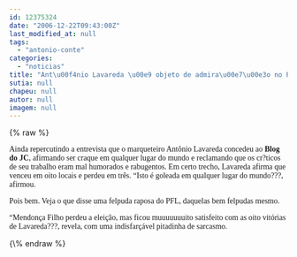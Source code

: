 ```yaml
---
id: 12375324
date: "2006-12-22T09:43:00Z"
last_modified_at: null
tags:
  - "antonio-conte"
categories:
  - "noticias"
title: "Ant\u00f4nio Lavareda \u00e9 objeto de admira\u00e7\u00e3o no PFL"
sutia: null
chapeu: null
autor: null
imagem: null
---
```

{\% raw %}
<p><P><FONT face=Verdana>Ainda repercutindo a entrevista que o marqueteiro Antônio Lavareda concedeu ao <STRONG>Blog do JC</STRONG>, afirmando ser craque em qualquer lugar do mundo e reclamando que os cr?ticos de seu trabalho eram mal humorados e rabugentos. Em certo trecho, Lavareda afirma que venceu em oito locais e perdeu em três. “Isto é goleada em qualquer lugar do mundo???, afirmou.<BR></FONT></P></p>
<p><P><FONT face=Verdana>Pois bem. Veja o que disse uma felpuda raposa do PFL, daquelas bem felpudas mesmo.</FONT></P></p>
<p><P><FONT face=Verdana>“Mendonça Filho perdeu a eleição, mas ficou muuuuuuuito satisfeito com as oito vitórias de Lavareda???, revela, com uma indisfarçável pitadinha de sarcasmo.</FONT></P> </p>
{\% endraw %}